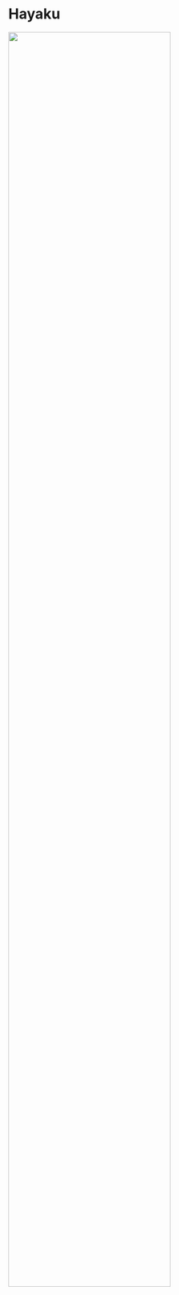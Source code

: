# Hayaku
<img src="https://user-images.githubusercontent.com/13748138/110252046-dd6b9700-7fc6-11eb-9576-11ff80a4a629.png" width="80%">
